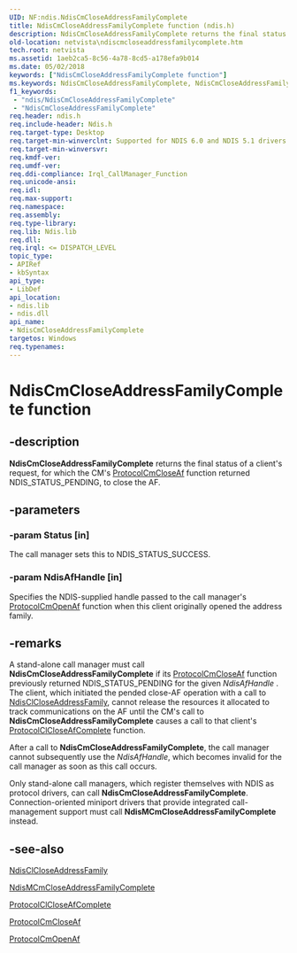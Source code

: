 ```yaml
---
UID: NF:ndis.NdisCmCloseAddressFamilyComplete
title: NdisCmCloseAddressFamilyComplete function (ndis.h)
description: NdisCmCloseAddressFamilyComplete returns the final status of a client's request, for which the CM's ProtocolCmCloseAf function returned NDIS_STATUS_PENDING, to close the AF.
old-location: netvista\ndiscmcloseaddressfamilycomplete.htm
tech.root: netvista
ms.assetid: 1aeb2ca5-8c56-4a78-8cd5-a178efa9b014
ms.date: 05/02/2018
keywords: ["NdisCmCloseAddressFamilyComplete function"]
ms.keywords: NdisCmCloseAddressFamilyComplete, NdisCmCloseAddressFamilyComplete function [Network Drivers Starting with Windows Vista], condis_call_manager_ref_e8f3c7fa-1a6a-4cf4-9c3c-78f036c2e912.xml, ndis/NdisCmCloseAddressFamilyComplete, netvista.ndiscmcloseaddressfamilycomplete
f1_keywords:
 - "ndis/NdisCmCloseAddressFamilyComplete"
 - "NdisCmCloseAddressFamilyComplete"
req.header: ndis.h
req.include-header: Ndis.h
req.target-type: Desktop
req.target-min-winverclnt: Supported for NDIS 6.0 and NDIS 5.1 drivers (see       NdisCmCloseAddressFamilyComplete (NDIS 5.1)) in Windows Vista. Supported for NDIS 5.1 drivers (see       NdisCmCloseAddressFamilyComplete (NDIS 5.1)) in Windows XP.
req.target-min-winversvr: 
req.kmdf-ver: 
req.umdf-ver: 
req.ddi-compliance: Irql_CallManager_Function
req.unicode-ansi: 
req.idl: 
req.max-support: 
req.namespace: 
req.assembly: 
req.type-library: 
req.lib: Ndis.lib
req.dll: 
req.irql: <= DISPATCH_LEVEL
topic_type:
- APIRef
- kbSyntax
api_type:
- LibDef
api_location:
- ndis.lib
- ndis.dll
api_name:
- NdisCmCloseAddressFamilyComplete
targetos: Windows
req.typenames: 
---
```


# NdisCmCloseAddressFamilyComplete function


## -description


<b>NdisCmCloseAddressFamilyComplete</b> returns the final status of a client's request, for which the CM's 
  <a href="https://docs.microsoft.com/windows-hardware/drivers/ddi/ndis/nc-ndis-protocol_cm_close_af">ProtocolCmCloseAf</a> function returned
  NDIS_STATUS_PENDING, to close the AF.


## -parameters




### -param Status [in]

The call manager sets this to NDIS_STATUS_SUCCESS.


### -param NdisAfHandle [in]

Specifies the NDIS-supplied handle passed to the call manager's 
     <a href="https://docs.microsoft.com/windows-hardware/drivers/ddi/ndis/nc-ndis-protocol_cm_open_af">ProtocolCmOpenAf</a> function when this
     client originally opened the address family.


## -remarks



A stand-alone call manager must call 
    <b>NdisCmCloseAddressFamilyComplete</b> if its 
    <a href="https://docs.microsoft.com/windows-hardware/drivers/ddi/ndis/nc-ndis-protocol_cm_close_af">ProtocolCmCloseAf</a> function previously
    returned NDIS_STATUS_PENDING for the given 
    <i>NdisAfHandle</i> . The client, which initiated the pended close-AF operation with a call to 
    <a href="https://docs.microsoft.com/windows-hardware/drivers/ddi/ndis/nf-ndis-ndisclcloseaddressfamily">NdisClCloseAddressFamily</a>, cannot
    release the resources it allocated to track communications on the AF until the CM's call to 
    <b>NdisCmCloseAddressFamilyComplete</b> causes a call to that client's 
    <a href="https://docs.microsoft.com/windows-hardware/drivers/ddi/ndis/nc-ndis-protocol_cl_close_af_complete">
    ProtocolClCloseAfComplete</a> function.

After a call to 
    <b>NdisCmCloseAddressFamilyComplete</b>, the call manager cannot subsequently use the 
    <i>NdisAfHandle</i>, which becomes invalid for the call manager as soon as this call occurs.

Only stand-alone call managers, which register themselves with NDIS as protocol drivers, can call 
    <b>NdisCmCloseAddressFamilyComplete</b>. Connection-oriented miniport drivers that provide integrated
    call-management support must call 
    <b>NdisMCmCloseAddressFamilyComplete</b> instead.




## -see-also




<a href="https://docs.microsoft.com/windows-hardware/drivers/ddi/ndis/nf-ndis-ndisclcloseaddressfamily">NdisClCloseAddressFamily</a>



<a href="https://docs.microsoft.com/windows-hardware/drivers/ddi/ndis/nf-ndis-ndismcmcloseaddressfamilycomplete">
   NdisMCmCloseAddressFamilyComplete</a>



<a href="https://docs.microsoft.com/windows-hardware/drivers/ddi/ndis/nc-ndis-protocol_cl_close_af_complete">ProtocolClCloseAfComplete</a>



<a href="https://docs.microsoft.com/windows-hardware/drivers/ddi/ndis/nc-ndis-protocol_cm_close_af">ProtocolCmCloseAf</a>



<a href="https://docs.microsoft.com/windows-hardware/drivers/ddi/ndis/nc-ndis-protocol_cm_open_af">ProtocolCmOpenAf</a>
 

 

